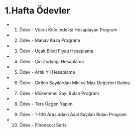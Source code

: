 # 1.Hafta Ödevler

- 1. Ödev - Vücut Kitle İndeksi Hesaplayan Program
- 2. Ödev - Manav Kasa Programı
- 3. Ödev - Uçak Bileti Fiyatı Hesaplama
- 4. Ödev - Çin Zodyağı Hesaplama
- 5. Ödev - Artık Yıl Hesaplama
- 6. Ödev - Girilen Sayılardan Min ve Max Değerleri Bulma
- 7. Ödev - Mükemmel Sayı Bulan Program
- 8. Ödev - Ters Üçgen Yapımı
- 9. Ödev - 1-100 Arasındaki Asal Sayıları Bulan Program
- 10. Ödev - Fibonacci Serisi 